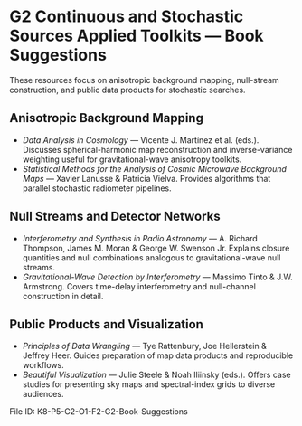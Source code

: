# G2 Continuous and Stochastic Sources Applied Toolkits — Book Suggestions

These resources focus on anisotropic background mapping, null-stream construction, and public data products for stochastic searches.

## Anisotropic Background Mapping
- *Data Analysis in Cosmology* — Vicente J. Martínez et al. (eds.). Discusses spherical-harmonic map reconstruction and inverse-variance weighting useful for gravitational-wave anisotropy toolkits.
- *Statistical Methods for the Analysis of Cosmic Microwave Background Maps* — Xavier Lanusse & Patricia Vielva. Provides algorithms that parallel stochastic radiometer pipelines.

## Null Streams and Detector Networks
- *Interferometry and Synthesis in Radio Astronomy* — A. Richard Thompson, James M. Moran & George W. Swenson Jr. Explains closure quantities and null combinations analogous to gravitational-wave null streams.
- *Gravitational-Wave Detection by Interferometry* — Massimo Tinto & J.W. Armstrong. Covers time-delay interferometry and null-channel construction in detail.

## Public Products and Visualization
- *Principles of Data Wrangling* — Tye Rattenbury, Joe Hellerstein & Jeffrey Heer. Guides preparation of map data products and reproducible workflows.
- *Beautiful Visualization* — Julie Steele & Noah Iliinsky (eds.). Offers case studies for presenting sky maps and spectral-index grids to diverse audiences.

File ID: K8-P5-C2-O1-F2-G2-Book-Suggestions
